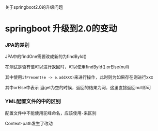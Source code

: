 关于springboot2.0的升级问题



# springboot 升级到2.0的变动

### JPA的差别

JPA中的findOne需要改成新的为findById()

在测试是否有值可以进行返回时，可以使用findById().orElse(null)

其中使用`ifPresent(e -> e.addXXX)`来进行操作，此时则为如果存在则进行xxx

其中orElse中表示 当get为空的时候，返回的结果为河，这里直接返回null即可

### YML配置文件的中的区别

配置文件中不能使用驼峰命名，应该使用`-`来区别

Context-path发生了改动







